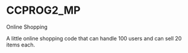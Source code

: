 # CCPROG2_MP
Online Shopping

A little online shopping code that can handle 100 users and can sell 20 items each.
